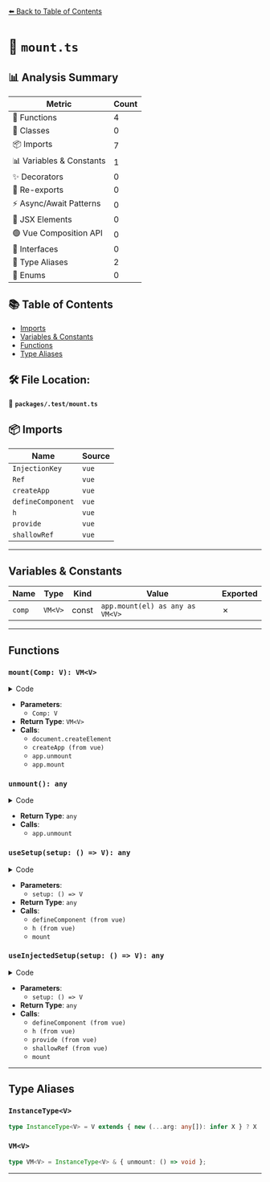 [⬅️ Back to Table of Contents](../../index.md)

# 📄 `mount.ts`

## 📊 Analysis Summary

| Metric | Count |
|--------|-------|
| 🔧 Functions | 4 |
| 🧱 Classes | 0 |
| 📦 Imports | 7 |
| 📊 Variables & Constants | 1 |
| ✨ Decorators | 0 |
| 🔄 Re-exports | 0 |
| ⚡ Async/Await Patterns | 0 |
| 💠 JSX Elements | 0 |
| 🟢 Vue Composition API | 0 |
| 📐 Interfaces | 0 |
| 📑 Type Aliases | 2 |
| 🎯 Enums | 0 |

## 📚 Table of Contents

- [Imports](#imports)
- [Variables & Constants](#variables-constants)
- [Functions](#functions)
- [Type Aliases](#type-aliases)

## 🛠️ File Location:
📂 **`packages/.test/mount.ts`**

## 📦 Imports

| Name | Source |
|------|--------|
| `InjectionKey` | `vue` |
| `Ref` | `vue` |
| `createApp` | `vue` |
| `defineComponent` | `vue` |
| `h` | `vue` |
| `provide` | `vue` |
| `shallowRef` | `vue` |


---

## Variables & Constants

| Name | Type | Kind | Value | Exported |
|------|------|------|-------|----------|
| `comp` | `VM<V>` | const | `app.mount(el) as any as VM<V>` | ✗ |


---

## Functions

### `mount(Comp: V): VM<V>`

<details><summary>Code</summary>

```ts
export function mount<V>(Comp: V) {
  const el = document.createElement('div')
  const app = createApp(Comp as any)

  const unmount = () => app.unmount()
  const comp = app.mount(el) as any as VM<V>
  comp.unmount = unmount
  return comp
}
```
</details>

- **Parameters**:
  - `Comp: V`
- **Return Type**: `VM<V>`
- **Calls**:
  - `document.createElement`
  - `createApp (from vue)`
  - `app.unmount`
  - `app.mount`
### `unmount(): any`

<details><summary>Code</summary>

```ts
() => app.unmount()
```
</details>

- **Return Type**: `any`
- **Calls**:
  - `app.unmount`
### `useSetup(setup: () => V): any`

<details><summary>Code</summary>

```ts
export function useSetup<V>(setup: () => V) {
  const Comp = defineComponent({
    setup,
    render() {
      return h('div', [])
    },
  })

  return mount(Comp)
}
```
</details>

- **Parameters**:
  - `setup: () => V`
- **Return Type**: `any`
- **Calls**:
  - `defineComponent (from vue)`
  - `h (from vue)`
  - `mount`
### `useInjectedSetup(setup: () => V): any`

<details><summary>Code</summary>

```ts
export function useInjectedSetup<V>(setup: () => V) {
  const Comp = defineComponent({
    setup,
    render() {
      return h('div', [])
    },
  })

  const Provider = defineComponent({
    components: Comp,
    setup() {
      provide(Key, shallowRef(1))
    },
    render() {
      return h('div', [])
    },
  })

  return mount(Provider)
}
```
</details>

- **Parameters**:
  - `setup: () => V`
- **Return Type**: `any`
- **Calls**:
  - `defineComponent (from vue)`
  - `h (from vue)`
  - `provide (from vue)`
  - `shallowRef (from vue)`
  - `mount`

---

## Type Aliases

### `InstanceType<V>`

```ts
type InstanceType<V> = V extends { new (...arg: any[]): infer X } ? X : never;
```

### `VM<V>`

```ts
type VM<V> = InstanceType<V> & { unmount: () => void };
```


---